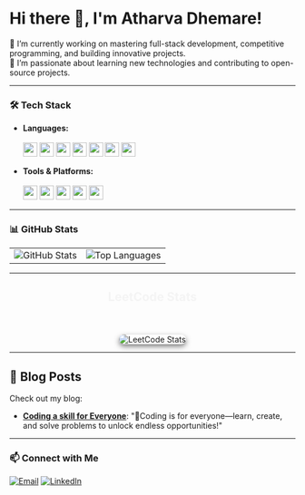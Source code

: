 # Hi there 👋, I'm Atharva Dhemare!

🔭 I’m currently working on mastering full-stack development, competitive programming, and building innovative projects. <br>
🌱 I’m passionate about learning new technologies and contributing to open-source projects.

---

### 🛠️ Tech Stack
- **Languages:**
  <br>  
  <img src="https://img.shields.io/badge/-HTML5-E34F26?logo=html5&logoColor=white" height="25"> 
  <img src="https://img.shields.io/badge/-CSS3-1572B6?logo=css3&logoColor=white" height="25"> 
  <img src="https://img.shields.io/badge/-JavaScript-F7DF1E?logo=javascript&logoColor=black" height="25"> 
  <img src="https://img.shields.io/badge/-Python-3776AB?logo=python&logoColor=white" height="25"> 
  <img src="https://img.shields.io/badge/-C++-00599C?logo=c%2B%2B&logoColor=white" height="25"> 
  <img src="https://img.shields.io/badge/-Java-007396?logo=java&logoColor=white" height="25">
  <img src="https://img.shields.io/badge/-MySQL-4479A1?logo=mysql&logoColor=white" height="25">

- **Tools & Platforms:**
  <br>  
  <img src="https://img.shields.io/badge/-Visual%20Studio%20Code-007ACC?logo=visual-studio-code&logoColor=white" height="25"> 
  <img src="https://img.shields.io/badge/-PyCharm-000000?logo=pycharm&logoColor=white" height="25">
  <img src="https://img.shields.io/badge/-MySQL%20Workbench-007396?logo=mysql&logoColor=white" height="25">
  <img src="https://img.shields.io/badge/-Git-F05032?logo=git&logoColor=white" height="25">
  <img src="https://img.shields.io/badge/-GitHub-181717?logo=github&logoColor=white" height="25">

---

### 📊 GitHub Stats

<table>
  <tr>
    <td>
      <img src="https://github-readme-stats.vercel.app/api?username=AtharvaD1407&show_icons=true&theme=radical" alt="GitHub Stats" />
    </td>
    <td>
      <img src="https://github-readme-stats.vercel.app/api/top-langs/?username=AtharvaD1407&theme=dark&hide_border=false&include_all_commits=true&count_private=true&layout=compact" alt="Top Languages" />
    </td>
  </tr>
</table>

---

<div align="center">
  <h2 style="color: #f4f4f4;">LeetCode Stats</h2>
  <br>
  <div>
    <img src="https://leetcard.jacoblin.cool/Atharva69?theme=dark&font=Karma&ext=activity" alt="LeetCode Stats" style="border-radius: 10px; margin-top: 20px; box-shadow: 0 4px 10px rgba(0, 0, 0, 0.5);" />
  </div>
</div>

---

## 📝 Blog Posts
Check out my blog:
- **[Coding a skill for Everyone](https://medium.com/@Atharva_Dhemare/coding-a-skill-for-everyone-c4f19b2e2ed2)**: "🌟Coding is for everyone—learn, create, and solve problems to unlock endless opportunities!"

---

### 📫 Connect with Me
[![Email](https://img.shields.io/badge/-atharvadhemare@gmail.com-D14836?logo=gmail&logoColor=white)](mailto:atharvadhemare@gmail.com)
[![LinkedIn](https://img.shields.io/badge/-LinkedIn-0077B5?logo=linkedin&logoColor=white)](https://www.linkedin.com/in/atharva-dhemare/)
